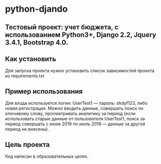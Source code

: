 # python-djando
Тестовый проект: учет бюджета, с использованием Python3+, Django 2.2,  Jquery 3.4.1, Bootstrap 4.0.
 ------------
Как установить
------------
Для запуска проекта нужно установить список зависимостей проекта из requirements.txt

Пример использования
------------
Для входа используется  логин: UserTest1 — пароль: shdyf123, либо новая регистрация.
Можно вводить данные, совершать поиск по ключевому слову, просматривать аналитику за период (если использовать старые данные от пользователя UserTest1, поиск за период совершать с июня 2019 по июль 2019 — данные за другой период не внесены). 

Цель проекта
------------
Код написан в образовательных целях.

